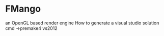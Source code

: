 # FMango
an OpenGL based render engine
How to generate a visual studio solution
cmd ->premake4 vs2012
